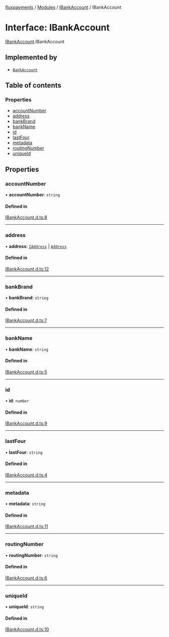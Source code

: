 [fluxpayments](../README.md) / [Modules](../modules.md) / [IBankAccount](../modules/IBankAccount.md) / IBankAccount

# Interface: IBankAccount

[IBankAccount](../modules/IBankAccount.md).IBankAccount

## Implemented by

- [`BankAccount`](../classes/BankAccount.BankAccount.md)

## Table of contents

### Properties

- [accountNumber](IBankAccount.IBankAccount.md#accountnumber)
- [address](IBankAccount.IBankAccount.md#address)
- [bankBrand](IBankAccount.IBankAccount.md#bankbrand)
- [bankName](IBankAccount.IBankAccount.md#bankname)
- [id](IBankAccount.IBankAccount.md#id)
- [lastFour](IBankAccount.IBankAccount.md#lastfour)
- [metadata](IBankAccount.IBankAccount.md#metadata)
- [routingNumber](IBankAccount.IBankAccount.md#routingnumber)
- [uniqueId](IBankAccount.IBankAccount.md#uniqueid)

## Properties

### accountNumber

• **accountNumber**: `string`

#### Defined in

[IBankAccount.d.ts:8](https://github.com/fluxpayments1/fluxpayments_api_ts/blob/f399fd88ef4597c94780821c6c36c026357f27e7/src/types/flux_types/IBankAccount.d.ts#L8)

___

### address

• **address**: [`IAddress`](IAddress.IAddress.md) \| [`Address`](../classes/Address.Address.md)

#### Defined in

[IBankAccount.d.ts:12](https://github.com/fluxpayments1/fluxpayments_api_ts/blob/f399fd88ef4597c94780821c6c36c026357f27e7/src/types/flux_types/IBankAccount.d.ts#L12)

___

### bankBrand

• **bankBrand**: `string`

#### Defined in

[IBankAccount.d.ts:7](https://github.com/fluxpayments1/fluxpayments_api_ts/blob/f399fd88ef4597c94780821c6c36c026357f27e7/src/types/flux_types/IBankAccount.d.ts#L7)

___

### bankName

• **bankName**: `string`

#### Defined in

[IBankAccount.d.ts:5](https://github.com/fluxpayments1/fluxpayments_api_ts/blob/f399fd88ef4597c94780821c6c36c026357f27e7/src/types/flux_types/IBankAccount.d.ts#L5)

___

### id

• **id**: `number`

#### Defined in

[IBankAccount.d.ts:9](https://github.com/fluxpayments1/fluxpayments_api_ts/blob/f399fd88ef4597c94780821c6c36c026357f27e7/src/types/flux_types/IBankAccount.d.ts#L9)

___

### lastFour

• **lastFour**: `string`

#### Defined in

[IBankAccount.d.ts:4](https://github.com/fluxpayments1/fluxpayments_api_ts/blob/f399fd88ef4597c94780821c6c36c026357f27e7/src/types/flux_types/IBankAccount.d.ts#L4)

___

### metadata

• **metadata**: `string`

#### Defined in

[IBankAccount.d.ts:11](https://github.com/fluxpayments1/fluxpayments_api_ts/blob/f399fd88ef4597c94780821c6c36c026357f27e7/src/types/flux_types/IBankAccount.d.ts#L11)

___

### routingNumber

• **routingNumber**: `string`

#### Defined in

[IBankAccount.d.ts:6](https://github.com/fluxpayments1/fluxpayments_api_ts/blob/f399fd88ef4597c94780821c6c36c026357f27e7/src/types/flux_types/IBankAccount.d.ts#L6)

___

### uniqueId

• **uniqueId**: `string`

#### Defined in

[IBankAccount.d.ts:10](https://github.com/fluxpayments1/fluxpayments_api_ts/blob/f399fd88ef4597c94780821c6c36c026357f27e7/src/types/flux_types/IBankAccount.d.ts#L10)
